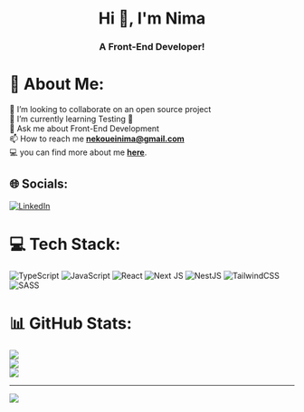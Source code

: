 <h1 align="center">Hi 👋, I'm Nima</h1>
<h3 align="center">A Front-End Developer!</h3>

# 💫 About Me:
👯 I’m looking to collaborate on an open source project<br>🌱 I’m currently learning Testing 🧪<br>💬 Ask me about Front-End Development<br>📫 How to reach me **nekoueinima@gmail.com**<br>💻 you can find more about me <a href="https://nimanekouei.vercel.app/">**here**</a>.


## 🌐 Socials:
[![LinkedIn](https://img.shields.io/badge/LinkedIn-%230077B5.svg?logo=linkedin&logoColor=white)](https://linkedin.com/in/nima-nekouei-nia) 

# 💻 Tech Stack:
![TypeScript](https://img.shields.io/badge/typescript-%23007ACC.svg?style=for-the-badge&logo=typescript&logoColor=white) ![JavaScript](https://img.shields.io/badge/javascript-%23323330.svg?style=for-the-badge&logo=javascript&logoColor=%23F7DF1E) ![React](https://img.shields.io/badge/react-%2320232a.svg?style=for-the-badge&logo=react&logoColor=%2361DAFB) ![Next JS](https://img.shields.io/badge/Next-black?style=for-the-badge&logo=next.js&logoColor=white) ![NestJS](https://img.shields.io/badge/nestjs-%23E0234E.svg?style=for-the-badge&logo=nestjs&logoColor=white) ![TailwindCSS](https://img.shields.io/badge/tailwindcss-%2338B2AC.svg?style=for-the-badge&logo=tailwind-css&logoColor=white) ![SASS](https://img.shields.io/badge/SASS-hotpink.svg?style=for-the-badge&logo=SASS&logoColor=white)
# 📊 GitHub Stats:
![](https://github-readme-stats.vercel.app/api?username=nima-ca&theme=dark&hide_border=false&include_all_commits=true&count_private=true)<br/>
![](https://github-readme-streak-stats.herokuapp.com/?user=nima-ca&theme=dark&hide_border=false)<br/>
![](https://github-readme-stats.vercel.app/api/top-langs/?username=nima-ca&theme=dark&hide_border=false&include_all_commits=true&count_private=true&layout=compact)

---
[![](https://visitcount.itsvg.in/api?id=nima-ca&icon=0&color=0)](https://visitcount.itsvg.in)

